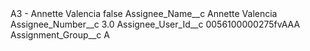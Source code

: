 <?xml version="1.0" encoding="UTF-8"?>
<CustomMetadata xmlns="http://soap.sforce.com/2006/04/metadata" xmlns:xsi="http://www.w3.org/2001/XMLSchema-instance" xmlns:xsd="http://www.w3.org/2001/XMLSchema">
    <label>A3 - Annette Valencia</label>
    <protected>false</protected>
    <values>
        <field>Assignee_Name__c</field>
        <value xsi:type="xsd:string">Annette Valencia</value>
    </values>
    <values>
        <field>Assignee_Number__c</field>
        <value xsi:type="xsd:double">3.0</value>
    </values>
    <values>
        <field>Assignee_User_Id__c</field>
        <value xsi:type="xsd:string">0056100000275fvAAA</value>
    </values>
    <values>
        <field>Assignment_Group__c</field>
        <value xsi:type="xsd:string">A</value>
    </values>
</CustomMetadata>

